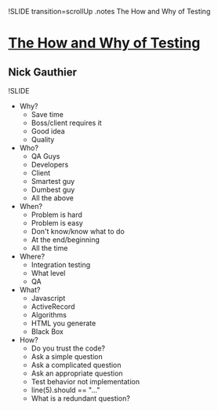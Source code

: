 !SLIDE transition=scrollUp
.notes The How and Why of Testing

# [The How and Why of Testing](http://speakerrate.com/talks/4394-the-how-and-why-of-testing)
## Nick Gauthier

!SLIDE

* Why?
    * Save time
    * Boss/client requires it
    * Good idea
    * Quality
* Who?
    * QA Guys
    * Developers
    * Client
    * Smartest guy
    * Dumbest guy
    * All the above
* When?
    * Problem is hard
    * Problem is easy
    * Don't know/know what to do
    * At the end/beginning
    * All the time
* Where?
    * Integration testing
    * What level
    * QA
* What?
    * Javascript
    * ActiveRecord
    * Algorithms
    * HTML you generate
    * Black Box
* How?
    * Do you trust the code?
    * Ask a simple question
    * Ask a complicated question
    * Ask an appropriate question
    * Test behavior not implementation
    * line(5).should == "..."
    * What is a redundant question?
